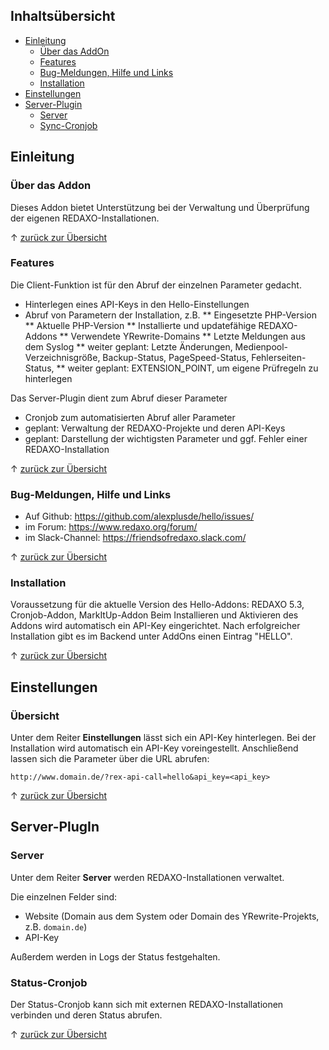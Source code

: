 ## Inhaltsübersicht

* [Einleitung](#einleitung)
  - [Über das AddOn](#ueber-das-addon)
  - [Features](#features)
  - [Bug-Meldungen, Hilfe und Links](#bug-help-links)
  - [Installation](#installation)
* [Einstellungen](#einstellungen)
* [Server-Plugin](#server-plugin)
  - [Server](#server)
  - [Sync-Cronjob](#status-cronjob)

<a name="einleitung"></a>
## Einleitung

<a name="ueber-das-addon"></a>
### Über das Addon

Dieses Addon bietet Unterstützung bei der Verwaltung und Überprüfung der eigenen REDAXO-Installationen. 

&uarr; [zurück zur Übersicht](#top)

<a name="features"></a>
### Features

Die Client-Funktion ist für den Abruf der einzelnen Parameter gedacht.

* Hinterlegen eines API-Keys in den Hello-Einstellungen
* Abruf von Parametern der Installation, z.B. 
** Eingesetzte PHP-Version
** Aktuelle PHP-Version
** Installierte und updatefähige REDAXO-Addons
** Verwendete YRewrite-Domains
** Letzte Meldungen aus dem Syslog
** weiter geplant: Letzte Änderungen, Medienpool-Verzeichnisgröße, Backup-Status, PageSpeed-Status, Fehlerseiten-Status, 
** weiter geplant: EXTENSION_POINT, um eigene Prüfregeln zu hinterlegen

Das Server-Plugin dient zum Abruf dieser Parameter
* Cronjob zum automatisierten Abruf aller Parameter
* geplant: Verwaltung der REDAXO-Projekte und deren API-Keys
* geplant: Darstellung der wichtigsten Parameter und ggf. Fehler einer REDAXO-Installation

&uarr; [zurück zur Übersicht](#top)

<a name="bug-help-links"></a>
### Bug-Meldungen, Hilfe und Links

* Auf Github: https://github.com/alexplusde/hello/issues/
* im Forum: https://www.redaxo.org/forum/
* im Slack-Channel: https://friendsofredaxo.slack.com/

&uarr; [zurück zur Übersicht](#top)

<a name="installation"></a>
### Installation

Voraussetzung für die aktuelle Version des Hello-Addons: REDAXO 5.3, Cronjob-Addon, MarkItUp-Addon
Beim Installieren und Aktivieren des Addons wird automatisch ein API-Key eingerichtet.
Nach erfolgreicher Installation gibt es im Backend unter AddOns einen Eintrag "HELLO".

&uarr; [zurück zur Übersicht](#top)

<a name="einstellungen"></a>
## Einstellungen

### Übersicht

Unter dem Reiter **Einstellungen** lässt sich ein API-Key hinterlegen. Bei der Installation wird automatisch ein API-Key voreingestellt. Anschließend lassen sich die Parameter über die URL abrufen:

```
http://www.domain.de/?rex-api-call=hello&api_key=<api_key>
```

&uarr; [zurück zur Übersicht](#top)

<a name="server-plugin"></a>
## Server-PlugIn

<a name="projekte-server"></a>
### Server

Unter dem Reiter **Server** werden REDAXO-Installationen verwaltet.

Die einzelnen Felder sind:

* Website (Domain aus dem System oder Domain des YRewrite-Projekts, z.B. `domain.de`)
* API-Key

Außerdem werden in Logs der Status festgehalten.

<a name="status-cronjob"></a>
### Status-Cronjob

Der Status-Cronjob kann sich mit externen REDAXO-Installationen verbinden und deren Status abrufen.

&uarr; [zurück zur Übersicht](#top)

